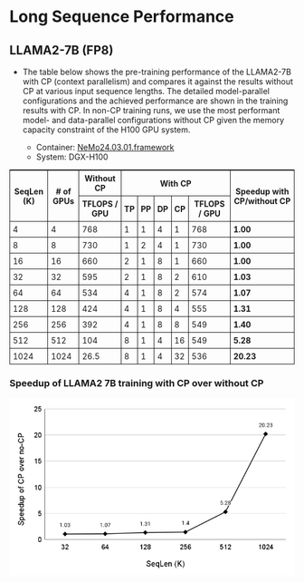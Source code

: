 # Long Sequence Performance

## LLAMA2-7B (FP8)

- The table below shows the pre-training performance of the LLAMA2-7B with CP (context parallelism) and compares it against the results without CP at various input sequence lengths. The detailed model-parallel configurations and the achieved performance are shown in the training results with CP. In non-CP training runs, we use the most performant model- and data-parallel configurations without CP given the memory capacity constraint of the H100 GPU system.

  - Container: [NeMo24.03.01.framework](https://catalog.ngc.nvidia.com/orgs/nvidia/containers/nemo/tags)
  - System: DGX-H100

<style>
  table {
    border-collapse: collapse;
  }
  th {
    border: 1px solid;
    padding: 5px;
    text-align: center; /* Center-align all header cells */
  }
  td {
    border: 1px solid;
    padding: 5px;
  }
  th.top-border {
    border-top: 2px solid;
  }
  td.speedup {
    font-weight: bold;
  }
</style>


<table>
  <thead>
    <tr>
      <th rowspan="2" class="top-border">SeqLen (K)</th>
      <th rowspan="2" class="top-border"># of GPUs</th>
      <th rowspan="1" class="top-border">Without CP</th>
      <th colspan="5" class="top-border">With CP</th>
      <th rowspan="2" class="top-border">Speedup with CP/without CP</th>
    </tr>
    <tr>
      <th>TFLOPS / GPU</th>
      <th>TP</th>
      <th>PP</th>
      <th>DP</th>
      <th>CP</th>
      <th>TFLOPS / GPU</th>
    </tr>
  </thead>
  <tbody>
    <tr>
      <td>4</td>
      <td>4</td>
      <td>768</td>
      <td>1</td>
      <td>1</td>
      <td>4</td>
      <td>1</td>
      <td>768</td>
      <td class="speedup">1.00</td>
    </tr>
    <tr>
      <td>8</td>
      <td>8</td>
      <td>730</td>
      <td>1</td>
      <td>2</td>
      <td>4</td>
      <td>1</td>
      <td>730</td>
      <td class="speedup">1.00</td>
    </tr>
    <tr>
      <td>16</td>
      <td>16</td>
      <td>660</td>
      <td>2</td>
      <td>1</td>
      <td>8</td>
      <td>1</td>
      <td>660</td>
      <td class="speedup">1.00</td>
    </tr>
    <tr>
      <td>32</td>
      <td>32</td>
      <td>595</td>
      <td>2</td>
      <td>1</td>
      <td>8</td>
      <td>2</td>
      <td>610</td>
      <td class="speedup">1.03</td>
    </tr>
    <tr>
      <td>64</td>
      <td>64</td>
      <td>534</td>
      <td>4</td>
      <td>1</td>
      <td>8</td>
      <td>2</td>
      <td>574</td>
      <td class="speedup">1.07</td>
    </tr>
    <tr>
      <td>128</td>
      <td>128</td>
      <td>424</td>
      <td>4</td>
      <td>1</td>
      <td>8</td>
      <td>4</td>
      <td>555</td>
      <td class="speedup">1.31</td>
    </tr>
    <tr>
      <td>256</td>
      <td>256</td>
      <td>392</td>
      <td>4</td>
      <td>1</td>
      <td>8</td>
      <td>8</td>
      <td>549</td>
      <td class="speedup">1.40</td>
    </tr>
    <tr>
      <td>512</td>
      <td>512</td>
      <td>104</td>
      <td>8</td>
      <td>1</td>
      <td>4</td>
      <td>16</td>
      <td>549</td>
      <td class="speedup">5.28</td>
    </tr>
    <tr>
      <td>1024</td>
      <td>1024</td>
      <td>26.5</td>
      <td>8</td>
      <td>1</td>
      <td>4</td>
      <td>32</td>
      <td>536</td>
      <td class="speedup">20.23</td>
    </tr>
  </tbody>
</table>


### Speedup of LLAMA2 7B training with CP over without CP
![Speedup Graph](cp_speedup_figure.png)